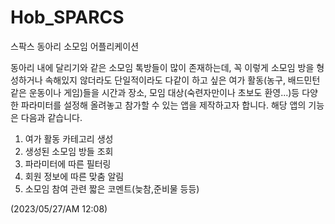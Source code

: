 # Hob_SPARCS
스팍스 동아리 소모임 어플리케이션

동아리 내에 달리기와 같은 소모임 톡방들이 많이 존재하는데, 꼭 이렇게 소모임 방을 형성하거나 속해있지 않더라도 단일적이라도 다같이 하고 싶은 여가 활동(농구, 배드민턴같은 운동이나 게임)들을 시간과 장소, 모임 대상(숙련자만이나 초보도 환영...)등 다양한 파라미터를 설정해 올려놓고 참가할 수 있는 앱을 제작하고자 합니다. 해당 앱의 기능은 다음과 같습니다.

1. 여가 활동 카테고리 생성
2. 생성된 소모임 방들 조회
3. 파라미터에 따른 필터링
4. 회원 정보에 따른 맞춤 알림
5. 소모임 참여 관련 짧은 코멘트(늦참,준비물 등등)

(2023/05/27/AM 12:08)